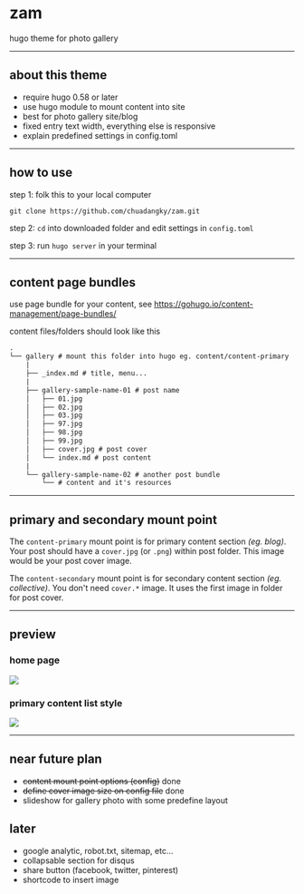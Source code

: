 # zam
hugo theme for photo gallery

---

## about this theme

- require hugo 0.58 or later
- use hugo module to mount content into site
- best for photo gallery site/blog
- fixed entry text width, everything else is responsive
- explain predefined settings in config.toml

---

## how to use

step 1: folk this to your local computer

```shell
git clone https://github.com/chuadangky/zam.git
```

step 2: `cd` into downloaded folder and edit settings in `config.toml`

step 3: run `hugo server` in your terminal

---

## content page bundles

use page bundle for your content, see https://gohugo.io/content-management/page-bundles/

content files/folders should look like this

```txt
.
└── gallery # mount this folder into hugo eg. content/content-primary
    |
    ├── _index.md # title, menu...
    |
    ├── gallery-sample-name-01 # post name
    │   ├── 01.jpg
    │   ├── 02.jpg
    │   ├── 03.jpg
    │   ├── 97.jpg
    │   ├── 98.jpg
    │   ├── 99.jpg
    │   ├── cover.jpg # post cover
    │   └── index.md # post content
    |
    └── gallery-sample-name-02 # another post bundle
        └── # content and it's resources
```

---

## primary and secondary mount point

The `content-primary` mount point is for primary content section *(eg. blog)*. Your post should have a `cover.jpg` (or `.png`) within post folder. This image would be your post cover image.

The `content-secondary` mount point is for secondary content section *(eg. collective)*. You don't need `cover.*` image. It uses the first image in folder for post cover.

---

## preview

### home page

![](https://res.cloudinary.com/khongdangky/image/upload/v1571914352/blog/nghichngom/home1_osppov.jpg)

### primary content list style

![](https://res.cloudinary.com/khongdangky/image/upload/v1571914352/blog/nghichngom/page1_vv6qyy.jpg)

---

## near future plan

- ~~content mount point options (config)~~ done
- ~~define cover image size on config file~~ done
- slideshow for gallery photo with some predefine layout

## later

- google analytic, robot.txt, sitemap, etc...
- collapsable section for disqus
- share button (facebook, twitter, pinterest)
- shortcode to insert image

